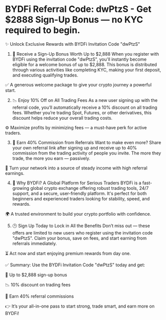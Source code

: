 # BYDFi Referral Code: dwPtzS - Get $2888 Sign-Up Bonus — no KYC required to begin.
✨ Unlock Exclusive Rewards with BYDFi Invitation Code "dwPtzS"
1. 🎁 Receive a Sign-Up Bonus Worth Up to $2,888
When you register with BYDFi using the invitation code "dwPtzS", you'll instantly become eligible for a welcome bonus of up to $2,888. This bonus is distributed through various activities like completing KYC, making your first deposit, and executing qualifying trades.

✅ A generous welcome package to give your crypto journey a powerful start.

2. 📉 Enjoy 10% Off on All Trading Fees
As a new user signing up with the referral code, you’ll automatically receive a 10% discount on all trading fees. Whether you’re trading Spot, Futures, or other derivatives, this discount helps reduce your overall trading costs.

⚙️ Maximize profits by minimizing fees — a must-have perk for active traders.

3. 💸 Earn 40% Commission from Referrals
Want to make even more? Share your own referral link after signing up and receive up to 40% commission from the trading activity of people you invite. The more they trade, the more you earn — passively.

🔗 Turn your network into a source of steady income with high referral earnings.

4. 🚀 Why BYDFi? A Global Platform for Serious Traders
BYDFi is a fast-growing global crypto exchange offering robust trading tools, 24/7 support, and a secure, user-friendly platform. It's perfect for both beginners and experienced traders looking for stability, speed, and rewards.

🌍 A trusted environment to build your crypto portfolio with confidence.

5. 🕒 Sign Up Today to Lock in All the Benefits
Don’t miss out — these offers are limited to new users who register using the invitation code "dwPtzS". Claim your bonus, save on fees, and start earning from referrals immediately.

⏳ Act now and start enjoying premium rewards from day one.

✅ Summary:
Use the BYDFi Invitation Code "dwPtzS" today and get:

🎁 Up to $2,888 sign-up bonus

📉 10% discount on trading fees

💸 Earn 40% referral commissions

👉 It’s your all-in-one pass to start strong, trade smart, and earn more on BYDFi!
